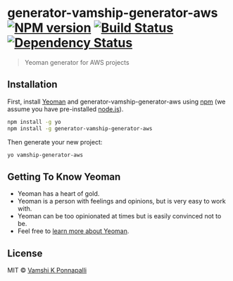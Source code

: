 # generator-vamship-generator-aws [![NPM version][npm-image]][npm-url] [![Build Status][travis-image]][travis-url] [![Dependency Status][daviddm-image]][daviddm-url]
> Yeoman generator for AWS projects

## Installation

First, install [Yeoman](http://yeoman.io) and generator-vamship-generator-aws using [npm](https://www.npmjs.com/) (we assume you have pre-installed [node.js](https://nodejs.org/)).

```bash
npm install -g yo
npm install -g generator-vamship-generator-aws
```

Then generate your new project:

```bash
yo vamship-generator-aws
```

## Getting To Know Yeoman

 * Yeoman has a heart of gold.
 * Yeoman is a person with feelings and opinions, but is very easy to work with.
 * Yeoman can be too opinionated at times but is easily convinced not to be.
 * Feel free to [learn more about Yeoman](http://yeoman.io/).

## License

MIT © [Vamshi K Ponnapalli]()


[npm-image]: https://badge.fury.io/js/generator-vamship-generator-aws.svg
[npm-url]: https://npmjs.org/package/generator-vamship-generator-aws
[travis-image]: https://travis-ci.org/vamship/generator-vamship-generator-aws.svg?branch=master
[travis-url]: https://travis-ci.org/vamship/generator-vamship-generator-aws
[daviddm-image]: https://david-dm.org/vamship/generator-vamship-generator-aws.svg?theme=shields.io
[daviddm-url]: https://david-dm.org/vamship/generator-vamship-generator-aws
